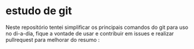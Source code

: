 # estudo de git

<p>Neste repositório tentei simplificar os principais comandos do git para uso no di-a-dia, fique a vontade de usar e contribuir em issues e realizar pullrequest para melhorar do resumo :</p>
